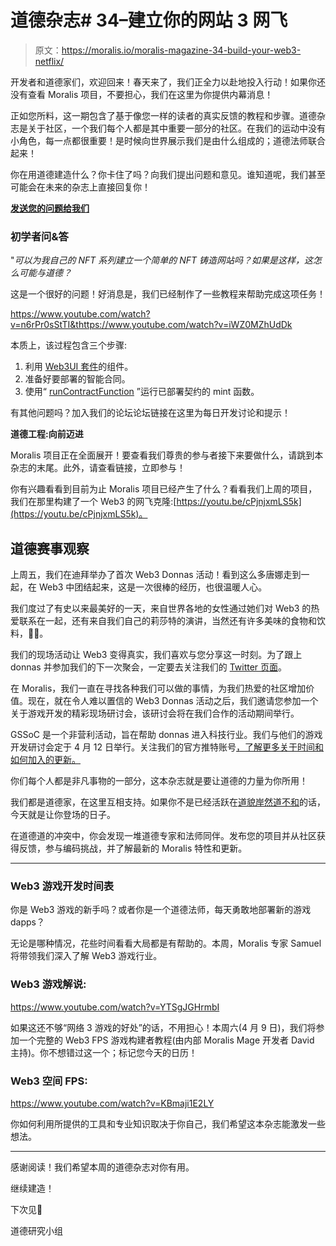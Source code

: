 # 道德杂志# 34–建立你的网站 3 网飞

> 原文：<https://moralis.io/moralis-magazine-34-build-your-web3-netflix/>

开发者和道德家们，欢迎回来！春天来了，我们正全力以赴地投入行动！如果你还没有查看 Moralis 项目，不要担心，我们在这里为你提供内幕消息！

正如您所料，这一期包含了基于像您一样的读者的真实反馈的教程和步骤。道德杂志是关于社区，一个我们每个人都是其中重要一部分的社区。在我们的运动中没有小角色，每一点都很重要！是时候向世界展示我们是由什么组成的；道德法师联合起来！

你在用道德建造什么？你卡住了吗？向我们提出问题和意见。谁知道呢，我们甚至可能会在未来的杂志上直接回复你！

[**发送您的问题给我们**](https://ivanontech.typeform.com/to/R9K5lnGe)

### **初学者问&答**

"*可以为我自己的 NFT 系列建立一个简单的 NFT 铸造网站吗？如果是这样，这怎么可能与道德？*

这是一个很好的问题！好消息是，我们已经制作了一些教程来帮助完成这项任务！

https://www.youtube.com/watch?v=n6rPr0sStTI&thttps://www.youtube.com/watch?v=iWZ0MZhUdDk

本质上，该过程包含三个步骤:

1.  利用 [Web3UI 套件](https://github.com/web3ui/web3uikit)的组件。
2.  准备好要部署的智能合同。
3.  使用“ [runContractFunction](https://docs.moralis.io/moralis-dapp/web3-sdk/native#runcontractfunction) ”运行已部署契约的 mint 函数。

有其他问题吗？加入我们的论坛论坛链接在这里为每日开发讨论和提示！

**道德工程:向前迈进**

Moralis 项目正在全面展开！要查看我们尊贵的参与者接下来要做什么，请跳到本杂志的末尾。此外，请查看链接，立即参与！

你有兴趣看看到目前为止 Moralis 项目已经产生了什么？看看我们上周的项目，我们在那里构建了一个 Web3 的网飞克隆:[https://youtu.be/cPjnjxmLS5k](https://youtu.be/cPjnjxmLS5k)。

## **道德赛事观察**

上周五，我们在迪拜举办了首次 Web3 Donnas 活动！看到这么多唐娜走到一起，在 Web3 中团结起来，这是一次很棒的经历，也很温暖人心。

我们度过了有史以来最美好的一天，来自世界各地的女性通过她们对 Web3 的热爱联系在一起，还有来自我们自己的莉莎特的演讲，当然还有许多美味的食物和饮料，👀🍩。

我们的现场活动让 Web3 变得真实，我们喜欢与您分享这一时刻。为了跟上 donnas 并参加我们的下一次聚会，一定要去关注我们的 [Twitter 页面](https://twitter.com/web3donnas)。

在 Moralis，我们一直在寻找各种我们可以做的事情，为我们热爱的社区增加价值。现在，就在令人难以置信的 Web3 Donnas 活动之后，我们邀请您参加一个关于游戏开发的精彩现场研讨会，该研讨会将在我们合作的活动期间举行。

GSSoC 是一个非营利活动，旨在帮助 donnas 进入科技行业。我们与他们的游戏开发研讨会定于 4 月 12 日举行。关注我们的官方推特账号[，了解更多关于时间和如何加入的更新。](https://twitter.com/MoralisWeb3?ref_src=twsrc%5Egoogle%7Ctwcamp%5Eserp%7Ctwgr%5Eauthor)

你们每个人都是非凡事物的一部分，这本杂志就是要让道德的力量为你所用！

我们都是道德家，在这里互相支持。如果你不是已经活跃在[道貌岸然道不和](https://discord.com/invite/P9N9HF97hH)的话，今天就是让你登场的日子。

在道德道的冲突中，你会发现一堆道德专家和法师同伴。发布您的项目并从社区获得反馈，参与编码挑战，并了解最新的 Moralis 特性和更新。

* * *

### **Web3 游戏开发时间表**

你是 Web3 游戏的新手吗？或者你是一个道德法师，每天勇敢地部署新的游戏 dapps？

无论是哪种情况，花些时间看看大局都是有帮助的。本周，Moralis 专家 Samuel 将带领我们深入了解 Web3 游戏行业。

### **Web3 游戏解说:**

https://www.youtube.com/watch?v=YTSgJGHrmbI

如果这还不够“网络 3 游戏的好处”的话，不用担心！本周六(4 月 9 日)，我们将参加一个完整的 Web3 FPS 游戏构建者教程(由内部 Moralis Mage 开发者 David 主持)。你不想错过这一个；标记您今天的日历！

### **Web3 空间 FPS:**

https://www.youtube.com/watch?v=KBmaji1E2LY

你如何利用所提供的工具和专业知识取决于你自己，我们希望这本杂志能激发一些想法。

* * *

感谢阅读！我们希望本周的道德杂志对你有用。

继续建造！

下次见💚

道德研究小组